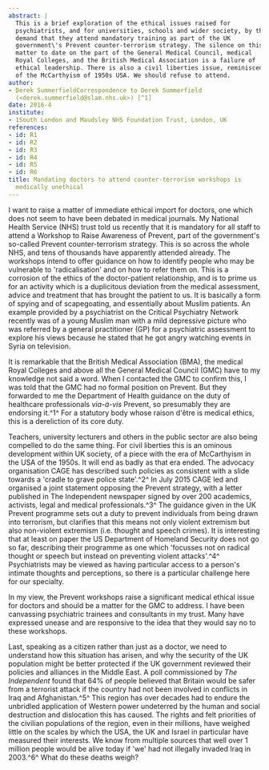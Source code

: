 ```yaml
---
abstract: |
  This is a brief exploration of the ethical issues raised for
  psychiatrists, and for universities, schools and wider society, by the
  demand that they attend mandatory training as part of the UK
  government\'s Prevent counter-terrorism strategy. The silence on this
  matter to date on the part of the General Medical Council, medical
  Royal Colleges, and the British Medical Association is a failure of
  ethical leadership. There is also a civil liberties issue, reminiscent
  of the McCarthyism of 1950s USA. We should refuse to attend.
author:
- Derek SummerfieldCorrespondence to Derek Summerfield
  (<derek.summerfield@slam.nhs.uk>) [^1]
date: 2016-4
institute:
- 1South London and Maudsley NHS Foundation Trust, London, UK
references:
- id: R1
- id: R2
- id: R3
- id: R4
- id: R5
- id: R6
title: Mandating doctors to attend counter-terrorism workshops is
  medically unethical
---
```


I want to raise a matter of immediate ethical import for doctors, one
which does not seem to have been debated in medical journals. My
National Health Service (NHS) trust told us recently that it is
mandatory for all staff to attend a Workshop to Raise Awareness of
Prevent, part of the government\'s so-called Prevent counter-terrorism
strategy. This is so across the whole NHS, and tens of thousands have
apparently attended already. The workshops intend to offer guidance on
how to identify people who may be vulnerable to 'radicalisation' and on
how to refer them on. This is a corrosion of the ethics of the
doctor-patient relationship, and is to prime us for an activity which is
a duplicitous deviation from the medical assessment, advice and
treatment that has brought the patient to us. It is basically a form of
spying and of scapegoating, and essentially about Muslim patients. An
example provided by a psychiatrist on the Critical Psychiatry Network
recently was of a young Muslim man with a mild depressive picture who
was referred by a general practitioner (GP) for a psychiatric assessment
to explore his views because he stated that he got angry watching events
in Syria on television.

It is remarkable that the British Medical Association (BMA), the medical
Royal Colleges and above all the General Medical Council (GMC) have to
my knowledge not said a word. When I contacted the GMC to confirm this,
I was told that the GMC had no formal position on Prevent. But they
forwarded to me the Department of Health guidance on the duty of
healthcare professionals *via-à-vis* Prevent, so presumably they are
endorsing it.^1^ For a statutory body whose raison d\'être is medical
ethics, this is a dereliction of its core duty.

Teachers, university lecturers and others in the public sector are also
being compelled to do the same thing. For civil liberties this is an
ominous development within UK society, of a piece with the era of
McCarthyism in the USA of the 1950s. It will end as badly as that era
ended. The advocacy organisation CAGE has described such policies as
consistent with a slide towards a 'cradle to grave police state'.^2^ In
July 2015 CAGE led and organised a joint statement opposing the Prevent
strategy, with a letter published in The Independent newspaper signed by
over 200 academics, activists, legal and medical professionals.^3^ The
guidance given in the UK Prevent programme sets out a duty to prevent
individuals from being drawn into terrorism, but clarifies that this
means not only violent extremism but also non-violent extremism (i.e.
thought and speech crimes). It is interesting that at least on paper the
US Department of Homeland Security does not go so far, describing their
programme as one which 'focusses not on radical thought or speech but
instead on preventing violent attacks'.^4^ Psychiatrists may be viewed
as having particular access to a person\'s intimate thoughts and
perceptions, so there is a particular challenge here for our specialty.

In my view, the Prevent workshops raise a significant medical ethical
issue for doctors and should be a matter for the GMC to address. I have
been canvassing psychiatric trainees and consultants in my trust. Many
have expressed unease and are responsive to the idea that they would say
no to these workshops.

Last, speaking as a citizen rather than just as a doctor, we need to
understand how this situation has arisen, and why the security of the UK
population might be better protected if the UK government reviewed their
policies and alliances in the Middle East. A poll commissioned by *The
Independent* found that 64% of people believed that Britain would be
safer from a terrorist attack if the country had not been involved in
conflicts in Iraq and Afghanistan.^5^ This region has over decades had
to endure the unbridled application of Western power undeterred by the
human and social destruction and dislocation this has caused. The rights
and felt priorities of the civilian populations of the region, even in
their millions, have weighed little on the scales by which the USA, the
UK and Israel in particular have measured their interests. We know from
multiple sources that well over 1 million people would be alive today if
'we' had not illegally invaded Iraq in 2003.^6^ What do these deaths
weigh?

[^1]: **Derek Summerfield** is Consultant Psychiatrist, South London and
    Maudsley NHS Foundation Trust, London, and Honorary Senior Lecturer,
    Institute of Psychiatry, Psychology and Neuroscience, King\'s
    College London, UK.
